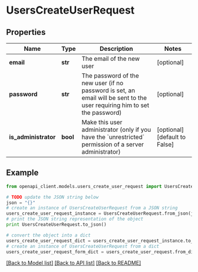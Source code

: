 # UsersCreateUserRequest


## Properties
Name | Type | Description | Notes
------------ | ------------- | ------------- | -------------
**email** | **str** | The email of the new user | [optional] 
**password** | **str** | The password of the new user (if no password is set, an email will be sent to the user requiring him to set the password) | [optional] 
**is_administrator** | **bool** | Make this user administrator (only if you have the &#x60;unrestricted&#x60; permission of a server administrator) | [optional] [default to False]

## Example

```python
from openapi_client.models.users_create_user_request import UsersCreateUserRequest

# TODO update the JSON string below
json = "{}"
# create an instance of UsersCreateUserRequest from a JSON string
users_create_user_request_instance = UsersCreateUserRequest.from_json(json)
# print the JSON string representation of the object
print UsersCreateUserRequest.to_json()

# convert the object into a dict
users_create_user_request_dict = users_create_user_request_instance.to_dict()
# create an instance of UsersCreateUserRequest from a dict
users_create_user_request_form_dict = users_create_user_request.from_dict(users_create_user_request_dict)
```
[[Back to Model list]](../README.md#documentation-for-models) [[Back to API list]](../README.md#documentation-for-api-endpoints) [[Back to README]](../README.md)


